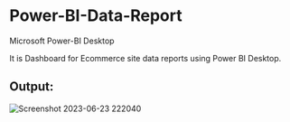 # Power-BI-Data-Report

Microsoft Power-BI Desktop 

It is Dashboard for Ecommerce site data reports using Power BI Desktop. 

## Output:

![Screenshot 2023-06-23 222040](https://github.com/rohanmr/Power-BI-Data-Report/assets/122428641/fc077a7a-9481-4df2-b5e8-aeb9ef3dd435)
